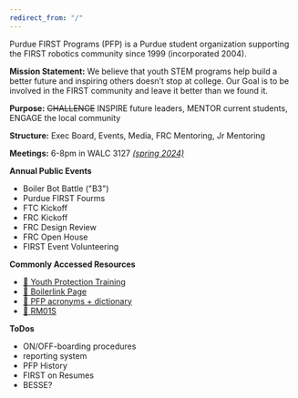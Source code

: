```yaml
---
redirect_from: "/"
---
```

Purdue FIRST Programs (PFP) is a Purdue student organization supporting the FIRST robotics community since 1999 (incorporated 2004).

**Mission Statement:** We believe that youth STEM programs help build a better future and inspiring others doesn’t stop at college. Our Goal is to be involved in the FIRST community and leave it better than we found it.

**Purpose:** ~~CHALLENGE~~ INSPIRE future leaders, MENTOR current students, ENGAGE the local community

**Structure:** Exec Board, Events, Media, FRC Mentoring, Jr Mentoring

**Meetings:** 6-8pm in WALC 3127 *[(spring 2024)](2024spring.md)*

**Annual Public Events**
- Boiler Bot Battle ("B3")
- Purdue FIRST Fourms
- FTC Kickoff
- FRC Kickoff
- FRC Design Review
- FRC Open House
- FIRST Event Volunteering

**Commonly Accessed Resources**
- [🚸 Youth Protection Training](https://www.purdue.edu/ethics/youth_protection/Staff/Training.php)
- [🔗 Boilerlink Page](https://boilerlink.purdue.edu/organization/purduefirstprograms/)
- [📖 PFP acronyms + dictionary](dictionary.md)
- [🚗 RM01S](https://www.purdue.edu/business/risk_mgmt/Vehicle_Use_Info/index.html)

**ToDos**
- ON/OFF-boarding procedures
- reporting system
- PFP History
- FIRST on Resumes
- BESSE?
